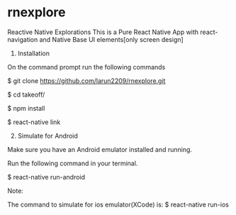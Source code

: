 # rnexplore
Reactive Native Explorations
This is a Pure React Native App with react-navigation and Native Base UI elements[only screen design]
1. Installation

On the command prompt run the following commands

$ git clone https://github.com/larun2209/rnexplore.git

$ cd takeoff/

$ npm install

$ react-native link

2. Simulate for Android

Make sure you have an Android emulator installed and running.

Run the following command in your terminal.

$ react-native run-android

Note:

The command to simulate for ios emulator(XCode) is:
$ react-native run-ios

